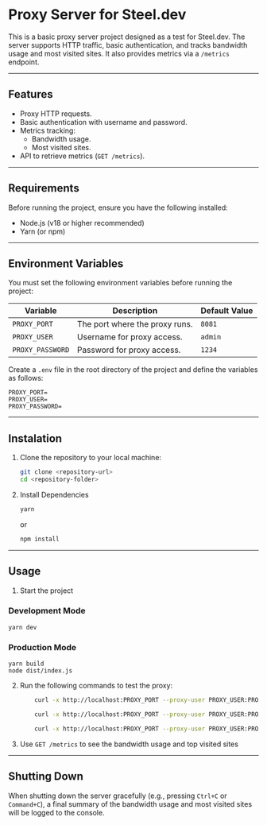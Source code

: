 # Proxy Server for Steel.dev

This is a basic proxy server project designed as a test for Steel.dev. The server supports HTTP traffic, basic authentication, and tracks bandwidth usage and most visited sites. It also provides metrics via a `/metrics` endpoint.

---

## Features
- Proxy HTTP requests.
- Basic authentication with username and password.
- Metrics tracking:
  - Bandwidth usage.
  - Most visited sites.
- API to retrieve metrics (`GET /metrics`).

---

## Requirements

Before running the project, ensure you have the following installed:
- Node.js (v18 or higher recommended)
- Yarn (or npm)

---

## Environment Variables

You must set the following environment variables before running the project:

| Variable            | Description                    | Default Value |
|---------------------|--------------------------------|---------------|
| `PROXY_PORT`        | The port where the proxy runs. | `8081`        |
| `PROXY_USER`        | Username for proxy access.     | `admin`       |
| `PROXY_PASSWORD`    | Password for proxy access.     | `1234`        |

Create a `.env` file in the root directory of the project and define the variables as follows:

```env
PROXY_PORT=
PROXY_USER=
PROXY_PASSWORD=
```

---

## Instalation

1. Clone the repository to your local machine:
   ```bash
   git clone <repository-url>
   cd <repository-folder>
   ```
2. Install Dependencies
    ```bash
    yarn
    ```
    or

    ```bash
    npm install
    ```

---

## Usage

1. Start the project

### Development Mode
    yarn dev

### Production Mode
    yarn build
    node dist/index.js
    
    
2. Run the following commands to test the proxy:
    ```bash
        curl -x http://localhost:PROXY_PORT --proxy-user PROXY_USER:PROXY_PASSWORD -L http://www.google.com
    ```
    ```bash
        curl -x http://localhost:PROXY_PORT --proxy-user PROXY_USER:PROXY_PASSWORD -L http://www.facebook.com
    ```
    ```bash
        curl -x http://localhost:PROXY_PORT --proxy-user PROXY_USER:PROXY_PASSWORD -L http://www.x.com
    ```

3. Use `GET /metrics` to see the bandwidth usage and top visited sites

---
## Shutting Down

When shutting down the server gracefully (e.g., pressing `Ctrl+C` or `Command+C`), a final summary of the bandwidth usage and most visited sites will be logged to the console.